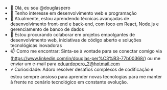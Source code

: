 - 👋 Olá, eu sou @douglaspero
- 👀 Tenho interesse em desenvolvimento web e programação
- 🌱 Atualmente, estou aprendendo técnicas avançadas de desenvolvimento front-end e back-end, com foco em React, Node.js e gerenciamento de banco de dados
- 💞️ Estou procurando colaborar em projetos empolgantes de desenvolvimento web, iniciativas de código aberto e soluções tecnológicas inovadoras
- 📫 Como me encontrar: Sinta-se à vontade para se conectar comigo via (https://www.linkedin.com/in/douglas-per%C3%B3-77b00368/) ou me enviar um e-mail para eduardopero_2@hotmail.com
- ⚡ Curiosidade: Adoro resolver desafios complexos de codificação e estou sempre ansioso para aprender novas tecnologias para me manter à frente no cenário tecnológico em constante evolução.

